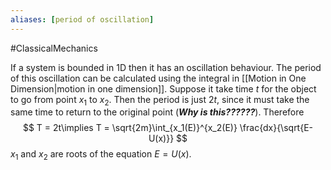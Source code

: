 ```yaml
---
aliases: [period of oscillation]
---
```

#ClassicalMechanics 

If a system is bounded in 1D then it has an oscillation behaviour. The period of this oscillation can be calculated using the integral in [[Motion in One Dimension|motion in one dimension]]. Suppose it take time $t$ for the object to go from point $x_1$ to $x_2$. Then the period is just $2t$, since it must take the same time to return to the original point (***Why is this??????***). Therefore
$$
T = 2t\implies T = \sqrt{2m}\int_{x_1(E)}^{x_2(E)} \frac{dx}{\sqrt{E-U(x)}}
$$
$x_1$ and $x_2$ are roots of the equation $E = U(x)$.